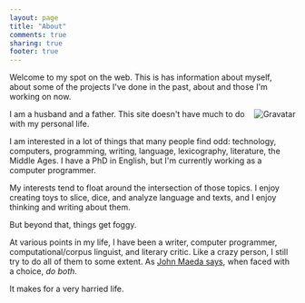```yaml
---
layout: page
title: "About"
comments: true
sharing: true
footer: true
---
```


Welcome to my spot on the web. This is has information about myself, about some
of the projects I've done in the past, about and those I'm working on now.

<p><span style='float: right;'><img alt='Gravatar'
src='http://www.gravatar.com/avatar/0e72db523b0c799c871b7755eda209f5.png'
/></span> I am a husband and a father. This site doesn't have much to do with
my personal life.</p>

I am interested in a lot of things that many people find odd: technology,
computers, programming, writing, language, lexicography, literature, the Middle
Ages. I have a PhD in English, but I'm currently working as a computer
programmer. 

My interests tend to float around the intersection of those topics. I enjoy
creating toys to slice, dice, and analyze language and texts, and I enjoy
thinking and writing about them.

But beyond that, things get foggy.

At various points in my life, I have been a writer, computer programmer,
computational/corpus linguist, and literary critic. Like a crazy person, I
still try to do all of them to some extent. As
[John Maeda says](http://weblogs.media.mit.edu/SIMPLICITY/archives/000228.html),
when faced with a choice, *do both*.

It makes for a very harried life.

